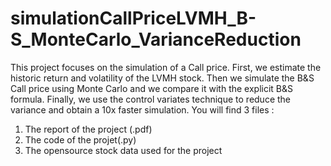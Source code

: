 # simulationCallPriceLVMH_B-S_MonteCarlo_VarianceReduction
This project focuses on the simulation of a Call price. 
First, we estimate the historic return and volatility of the LVMH stock. Then we simulate the B&S Call price using Monte Carlo and we compare it with the explicit B&amp;S formula. Finally, we use the control variates technique to reduce the variance and obtain a 10x faster simulation. You will find 3 files :
1. The report of the project (.pdf)
2. The code of the projet(.py)
3. The opensource stock data used for the project 
